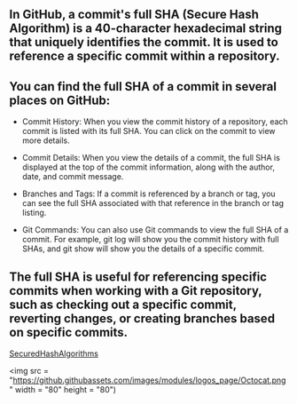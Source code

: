 ## In GitHub, a commit's full SHA (Secure Hash Algorithm) is a 40-character hexadecimal string that uniquely identifies the commit. It is used to reference a specific commit within a repository.

## You can find the full SHA of a commit in several places on GitHub:

- Commit History: When you view the commit history of a repository, each commit is listed with its full SHA. You can click on the commit to view more details.

- Commit Details: When you view the details of a commit, the full SHA is displayed at the top of the commit information, along with the author, date, and commit message.

- Branches and Tags: If a commit is referenced by a branch or tag, you can see the full SHA associated with that reference in the branch or tag listing.

- Git Commands: You can also use Git commands to view the full SHA of a commit. For example, git log will show you the commit history with full SHAs, and git show <commit-SHA> will show you the details of a specific commit.

## The full SHA is useful for referencing specific commits when working with a Git repository, such as checking out a specific commit, reverting changes, or creating branches based on specific commits.

[SecuredHashAlgorithms](https://en.wikipedia.org/wiki/Secure_Hash_Algorithms)

<img src = "https://github.githubassets.com/images/modules/logos_page/Octocat.png" width = "80" height = "80")
